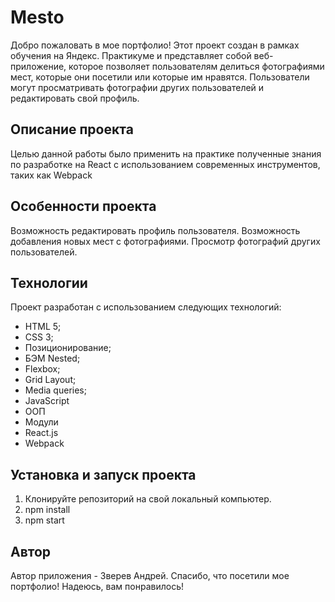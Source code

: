 # Mesto


Добро пожаловать в мое портфолио! Этот проект создан в рамках обучения на Яндекс.
Практикуме и представляет собой веб-приложение, которое позволяет пользователям делиться фотографиями мест, которые они посетили или которые им нравятся.
Пользователи могут просматривать фотографии других пользователей и редактировать свой профиль.
## Описание проекта
Целью данной работы было применить на практике полученные знания по разработке на React с использованием современных инструментов, таких как Webpack

## Особенности проекта
Возможность редактировать профиль пользователя.
Возможность добавления новых мест с фотографиями.
Просмотр фотографий других пользователей.

## Технологии
Проект разработан с использованием следующих технологий:

* HTML 5;
* CSS 3;
* Позиционирование;
* БЭМ Nested;
* Flexbox;
* Grid Layout;
* Media queries;
* JavaScript
* ООП
* Модули
* React.js
* Webpack

## Установка и запуск проекта
1.  Клонируйте репозиторий на свой локальный компьютер.
2.  npm install
3.  npm start

## Автор
Автор приложения - Зверев Андрей.
Спасибо, что посетили мое портфолио! Надеюсь, вам понравилось!